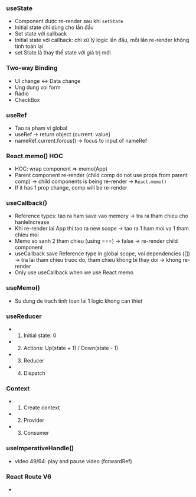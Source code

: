 ### useState

- Component được re-render sau khi `setState`
- Initial state chỉ dùng cho lần đầu
- Set state với callback
- Initial state với callback: chỉ xử lý logic lần đầu, mỗi lần re-render không tính toán lại
- set State là thay thế state với giá trị mới

### Two-way Binding

- UI change <-> Data change
- Ung dung voi form
- Radio
- CheckBox

### useRef

- Tao ra pham vi global
- useRef -> return object {current: value}
- nameRef.current.forcus() -> focus to input of nameRef

### React.memo() HOC

- HOC: wrap component => memo(App)
- Parent component re-render (child comp do not use props from parent comp) -> child components is being re-render -> `React.memo()`
- If it has 1 prop change, comp will be re-render

### useCallback()

- Reference types: tao ra ham save vao memory -> tra ra tham chieu cho hanleIncrease
- Khi re-render lai App thi tao ra new scope -> tao ra 1 ham moi va 1 tham chieu moi
- Memo so sanh 2 tham chieu (using ===) -> false -> re-render child component
- useCallback save Reference type in global scope, voi dependencies ([]) -> tra lai tham chieu truoc do, tham chieu khong bi thay doi -> khong re-render
- Only use useCallback when we use React.memo

### useMemo()

- Su dung de trach tinh toan lai 1 logic khong can thiet

### useReducer

- 1. Initial state: 0
- 2. Actions: Up(state + 1) / Down(state - 1)
- 3. Reducer
- 4. Dispatch

### Context

- 1. Create context
- 2. Provider
- 3. Consumer

### useImperativeHandle()

- video 49/64: play and pause video (forwardRef)

### React Route V6

-
